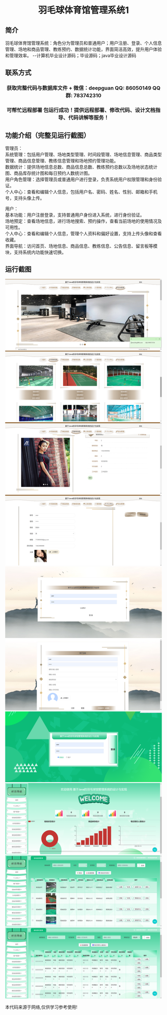 <p><h1 align="center">羽毛球体育馆管理系统1</h1></p>

## 简介
羽毛球体育馆管理系统：角色分为管理员和普通用户；用户注册、登录、个人信息管理、场地和商品管理、教练预约、数据统计功能，界面简洁高效，提升用户体验和管理效率。    --计算机毕业设计源码；毕设源码；java毕业设计源码


## 联系方式
<p><h3 align="center">获取完整代码与数据库文件 + 微信：deepguan QQ: 86050149 QQ群: 783742310</h3></p>
<p><h3 align="center">可帮忙远程部署 包运行成功！提供远程部署、修改代码、设计文档指导、代码讲解等服务！</h3></p>

## 功能介绍（完整见运行截图）
管理员：   
系统管理：包括用户管理、场地类型管理、时间段管理、场地信息管理、商品类型管理、商品信息管理、教练信息管理和场地预约管理功能。   
数据统计：提供场地信息总数、商品信息总数、教练预约总数以及场地状态统计图、商品库存统计图和每日预约人数统计图。   
用户角色管理：选择管理员或普通用户进行登录，负责系统用户权限管理和身份验证。   
个人中心：查看和编辑个人信息，包括用户名、密码、姓名、性别、邮箱和手机号，支持头像上传。    

用户：   
基本功能：用户注册登录，支持普通用户身份进入系统，进行身份验证。   
场地预定：查看场地信息，进行场地搜索、预约操作，查看当前场地的使用情况及可用性。   
个人中心：查看和编辑个人信息，管理个人资料和偏好设置，支持上传头像和查看收藏。   
界面导航：访问首页、场地信息、商品信息、教练信息、公告信息、留言板等模块，支持系统内功能快速切换。


## 运行截图
![](imgs/588112-20231217013352793-1088627038.png)
![](imgs/588112-20231217013358433-813494632.png)
![](imgs/588112-20231217013404345-1928504274.png)
![](imgs/588112-20231217013409142-2016458792.png)
![](imgs/588112-20231217013412870-1213517076.png)
![](imgs/588112-20231217013416349-2120222778.png)
![](imgs/588112-20231217013420173-6304013.png)
![](imgs/588112-20231217013424401-2033969843.png)
![](imgs/588112-20231217013428248-1033680777.png)
![](imgs/588112-20231217013432023-167536929.png)

<p>本代码来源于网络,仅供学习参考使用!</p>
